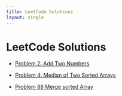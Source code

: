 ```yaml
---
title: LeetCode Solutions
layout: single
---
```


# LeetCode Solutions

- [Problem 2: Add Two Numbers](/assets/LeetCode/Problem2.md)

- [Problem 4: Median of Two Sorted Arrays](/assets/LeetCode/Problem4.md)

- [Problem 88 Merge sorted Array](/assets/LeetCode/Problem88.md)
